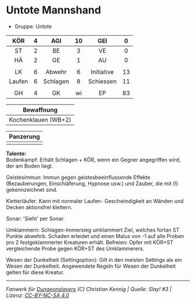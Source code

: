 # Untote Mannshand  
- Gruppe: Untote  

| KÖR | 4 | AGI | 10 | GEI | 0 |
| :-: | :-: | :-: | :-: | :-: | :-: |
| ST | 2 | BE | 3 | VE | 0 |
| HÄ | 2 | GE | 1 | AU | 0 |
|  |
| LK | 6 | Abwehr | 6 | Initiative | 13 |
| Laufen | 6 | Schlagen | 8 | Schiessen | 11 |
|  |
| GH | 4 | GK | wi | EP | 83 |

| Bewaffnung |
| --- |
| Kochenklauen (WB+2) |


| Panzerung |
| --- |
|  |


**Talente:**  
Bodenkampf: Erhält Schlagen + KÖR, wenn ein Gegner angegriffen wird, der am Boden liegt.

Geistesimmun: Immun gegen geistesbeeinflussende Effekte (Bezauberungen, Einschläferung, Hypnose usw.) und Zauber, die mit (!) gekennzeichnet sind.

Kletterläufer: Kann mit normaler Laufen- Geschwindigkeit an Wänden und Decken aktionsfrei klettern.

Sonar: 'Sieht' per Sonar.

Umklammern: Schlagen-Immersieg umklammert Ziel, welches fortan ST Punkte abwehrb. Schaden erleidet und einen Malus von -1 auf alle Proben pro 2 festgeklammerter Kreaturen erhält. Befreien: Opfer mit KÖR+ST vergleichende Probe gegen KÖR+ST des Umklammerers.

Wesen der Dunkelheit (Settingoption): Gilt in den meisten Settings als ein Wesen der Dunkelheit. Angewendete Regeln für Wesen der Dunkelheit gelten für diese Kreatur.





___
*Fanwerk für [Dungeonslayers](https://www.dungeonslayers.net/) (C) Christian Kennig | Quelle: Slay! #3 | Lizenz: [CC-BY-NC-SA 4.0](https://creativecommons.org/licenses/by-nc-sa/4.0/deed.de)*